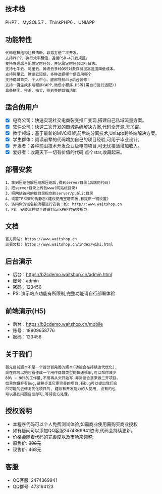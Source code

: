 ## 技术栈
  PHP7 、MySQL5.7 、ThinkPHP6 、UNIAPP
  
## 功能特性
    代码逻辑结构注释清晰，非常方便二次开发。
    支持PHP7，执行效率翻倍，遵循PSR-4开发规范。
    支持管理后台配置定时任务，并记录定时任务运行日志。
    支持七牛云、阿里云、腾讯云多种OSS对象存储提高速度降低成本。
    支持阿里云、腾讯云短信，多种选择哪个便宜用哪个
    支持商城首页、个人中心、底部导航diy后台装修！
    支持一键生成多端程序(APP,微信小程序,H5等(需自行进行适配))
    具备拼团、秒杀、抽奖、签到等的营销功能

## 适合的用户
- [x] 电商公司：快速实现社交电商裂变推广变现,搭建自己私域流量方案。
- [x] 软件公司：快速二次开发的商城系统解决方案,代码全开源,无加密。
- [x] 教学领域：基于最新的MVC框架,前后端分离技术,Uniapp跨终端解决方案。
- [x] 学生群体：阅读前辈的代码增加自己的项目经验,可用于毕业设计。
- [x] 开发者：各种前沿技术开发企业级电商项目,可无忧接活增加收入。
- [x] 爱好者：收藏天下一切有价值的代码,点个star,收藏起来。

## 部署安装
    1、拿到压缩包解压缩解压缩后,得到server目录(后端的代码)
    2、把server目录上传到www(网站根目录)
    3、把网站访问的根目录指向到server/public目录
    4、设置TP框架的伪静态(建议使用宝塔面板,有提供一键设置)
    6、访问你的域名按流程进行安装：如: http//:www.waitshop.cn
    7、PS: 安装流程完全遵循ThinkPHP的安装规范

## 文档
    官方网站: https://www.waitshop.cn
    部署文档: https://www.waitshop.cn/index/wiki.html
        
## 后台演示
- 后台：https://b2cdemo.waitshop.cn/admin.html
- 账号：admin
- 密码：123456
- PS: 演示站点功能有所限制,完整功能请自行部署体验

## 前端演示(H5)
- 后台：https://b2cdemo.waitshop.cn/mobile
- 账号：18909658776
- 密码：123456

## 关于我们
    首先目前版本不是一个百分百完善的版本(功能会在持续迭代优化),
    现在你可以把它看作成一个用作商城类型的快速框架,可以帮你减少
    80% ~ 90%的工作量,不用再从头开始写,非常适合拿来做二开项目。
    如果你嫌弃有bug,请移步其它更完善的项目,有bug可以提出我们会
    尽可能的去修复优化项目的, 建议有开发能力的人使用, 没有的也
    可以遇到问题反馈即可,等待官方处理。
    
## 授权说明
- 本程序代码可以个人免费测试体验,如需商业使用需购买商业授权
- 如有疑问可以添加QQ客服2474369941咨询,代码会持续更新。
- 价格会随着代码的完善度以及市场来调整;
- 原售价: ~~998元~~
- 现售价: 468元

## 客服
- QQ客服: 2474369941
- QQ群号: 473164123
